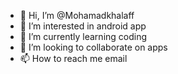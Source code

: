 - 👋 Hi, I’m @Mohamadkhalaff
- 👀 I’m interested in android app
- 🌱 I’m currently learning coding 
- 💞️ I’m looking to collaborate on apps
- 📫 How to reach me email 

<!---
Mohamadkhalaff/Mohamadkhalaff is a ✨ special ✨ repository because its `README.md` (this file) appears on your GitHub profile.
You can click the Preview link to take a look at your changes.
--->
